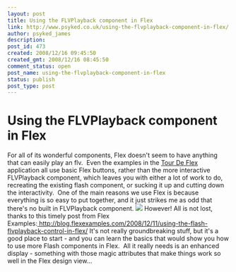 ```yaml
---
layout: post
title: Using the FLVPlayback component in Flex
link: http://www.psyked.co.uk/using-the-flvplayback-component-in-flex/
author: psyked_james
description: 
post_id: 473
created: 2008/12/16 09:45:50
created_gmt: 2008/12/16 08:45:50
comment_status: open
post_name: using-the-flvplayback-component-in-flex
status: publish
post_type: post
---
```


# Using the FLVPlayback component in Flex

For all of its wonderful components, Flex doesn't seem to have anything that can easily play an flv.  Even the examples in the [Tour De Flex](/adobe/flex/tour-de-flex.htm) application all use basic Flex buttons, rather than the more interactive FLVPlayback component, which leaves you with either a lot of work to do, recreating the existing flash component, or sucking it up and cutting down the interactivity.  One of the main reasons we use Flex is because everything is so easy to put together, and it just strikes me as odd that there's no built in FLVPlayback component. ![](http://uploads.psyked.co.uk/2008/12/flvcomponent.jpg) However! All is not lost, thanks to this timely post from Flex Examples:[ ](http://blog.flexexamples.com/2008/12/11/using-the-flash-flvplayback-control-in-flex/)<http://blog.flexexamples.com/2008/12/11/using-the-flash-flvplayback-control-in-flex/> It's not really groundbreaking stuff, but it's a good place to start - and you can learn the basics that would show you how to use more Flash components in Flex.  All it really needs is an enhanced display - something with those magic attributes that make things work so well in the Flex design view...
